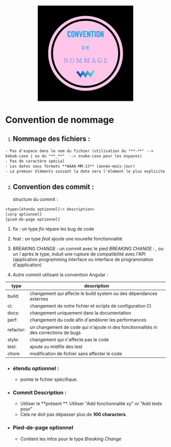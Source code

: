 <p align="center">
    <img src="../res/Img/Name_Convention.png" width="300" height="auto">
</p>

# Convention de nommage
  
  1. ## Nommage des fichiers :
    - Pas d'espace dans le nom du fichier (utilisation du "**-**" --> kebab-case | ou du "**_**"  --> snake-case pour les espaces)
    - Pas de caractère spécial
    - Les dates sous formats **AAAA-MM-JJ** (année-mois-jour)
    - Le premier éléments suivant la date sera l'élément le plus explicite


  2. ## Convention des commit : 
     structure du commit : 
    
    <type>[étendu optionnel]:< description>
    [corp optionnel]
    [pied-de-page optionnel] 

  1. fix : un type _fix_ répare les bug de code

  2. feat : un type _feat_ ajoute une nouvelle fonctionnalité

  3. BREAKING CHANGE : un commit avec le pied _BREAKING CHANGE_ : _,_ ou un _!_ après le type, induit une rupture de compatibilité avec l'API (application programming interface ou interface de programmation d'application)

  4. Autre commit utilisant la convention Angular :  

 |type|description|
 |----|-----------|
 |build:| changement qui affecte le build system ou des dépendances externes|
 |ci:| changement de notre fichier et scripts de configuration CI|
 |docs:|changement uniquement dans la documentation|
 |perf:|changement du code afin d'améliorer les performances|
 |refactor:|un changement de code qui n'ajoute ni des fonctionnalités ni des corrections de bugs |
 |style:| changement qui n'affecte pas le code|
 |test:| ajoute ou midifie des test|
 |chore|modification de fichier sans affecter le code|

  - ### étendu optionnel :
    * pointe le fichier spécifique.

  - ### Commit Description : 
    * Utiliser le **présent **. Utiliser "Add fonctionnalité xy" or "Add tests pour"
    * Cela ne doit pas dépasser plus de **100 characters**.

  - ###  Pied-de-page optionnel
    * Contient les infos pour le type _Breaking Change_